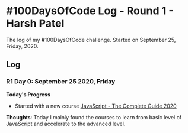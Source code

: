 # #100DaysOfCode Log - Round 1 - Harsh Patel

The log of my #100DaysOfCode challenge. Started on September 25, Friday, 2020.

## Log

### R1 Day 0: September 25 2020, Friday

**Today's Progress**
- Started with a new course [JavaScript - The Complete Guide 2020](https://www.udemy.com/course/javascript-the-complete-guide-2020-beginner-advanced/)

**Thoughts**: Today I mainly found the courses to learn from basic level of JavaScript and accelerate to the advanced level.

